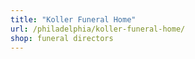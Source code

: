 ```yaml
---
title: "Koller Funeral Home"
url: /philadelphia/koller-funeral-home/
shop: funeral directors
---
```

